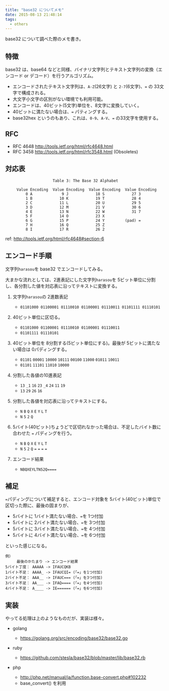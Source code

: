 ```yaml
---
title: "base32 についてメモ"
date: 2015-08-13 21:48:14
tags:
  - others
---
```


base32 について調べた際のメモ書き。

特徴
----------------------------------------------------------------------
base32 は、base64 などと同様、バイナリ文字列とテキスト文字列の変換（エンコード or デコード）を行うアルゴリズム。

- エンコードされたテキスト文字列は、`A-Z`(26文字) と `2-7`(6文字)、`=` の 33文字で構成される。
- 大文字小文字の区別がない環境でも利用可能。
- エンコードは、40ビット(5文字)単位を、8文字に変換していく。
- 40ビットに満たない場合は、`=` パティングする。
- base32hex というのもあり、これは、`0-9`、`A-V`、`=` の33文字を使用する。

<!-- more -->

RFC
----------------------------------------------------------------------
- RFC 4648 http://tools.ietf.org/html/rfc4648.html
- RFC 3458 http://tools.ietf.org/html/rfc3548.html (Obsoletes)

対応表
----------------------------------------------------------------------

```
                     Table 3: The Base 32 Alphabet

     Value Encoding  Value Encoding  Value Encoding  Value Encoding
         0 A             9 J            18 S            27 3
         1 B            10 K            19 T            28 4
         2 C            11 L            20 U            29 5
         3 D            12 M            21 V            30 6
         4 E            13 N            22 W            31 7
         5 F            14 O            23 X
         6 G            15 P            24 Y         (pad) =
         7 H            16 Q            25 Z
         8 I            17 R            26 2
```
ref: http://tools.ietf.org/html/rfc4648#section-6

エンコード手順
----------------------------------------------------------------------
文字列`harasou`を base32 でエンコードしてみる。

大まかな流れとしては、2進表記にした文字列`harasou`を 5ビット単位に分割し、各分割した値を対応表に沿ってテキストに変換する。

1. 文字列`harasou`の 2進数表記
    - `01101000 01100001 01110010 01100001 01110011 01101111 01110101`

1. 40ビット単位に区切る。
    - `01101000 01100001 01110010 01100001 01110011`
    - `01101111 01110101`

1. 40ビット単位を 8分割する(5ビット単位にする)。最後が 5ビットに満たない場合は 0パディングする。
    - `01101` `00001` `10000` `10111` `00100` `11000` `01011` `10011`
    - `01101` `11101` `11010` `10000`

1. 分割した各値の10進表記
    - `13` `_1` `16` `23` `_4` `24` `11` `19`
    - `13` `29` `26` `16`

1. 分割した各値を対応表に沿ってテキストにする。
    - `N` `B` `Q` `X` `E` `Y` `L` `T`
    - `N` `5` `2` `Q`

1. 5バイト(40ビット)ちょうどで区切れなかった場合は、不足したバイト数に合わせた `=` パディングを行う。
    - `N` `B` `Q` `X` `E` `Y` `L` `T`
    - `N` `5` `2` `Q` `=` `=` `=` `=`

1. エンコード結果
    - `NBQXEYLTN52Q====`

補足
----------------------------------------------------------------------
`=`パディングについて補足すると、エンコード対象を 5バイト(40ビット)単位で区切った際に、最後の固まりが、

- 5バイトに 1バイト満たない場合、`=`を 1つ付加
- 5バイトに 2バイト満たない場合、`=`を 3つ付加
- 5バイトに 3バイト満たない場合、`=`を 4つ付加
- 5バイトに 4バイト満たない場合、`=`を 6つ付加

といった感じになる。

```
例）
     最後のかたまり -> エンコード結果
5バイト丁度： AAAAA -> IFAUCQKB
1バイト不足： AAAA_ -> IFAUCQI= (「=」を1つ付加)
2バイト不足： AAA__ -> IFAUC=== (「=」を3つ付加)
3バイト不足： AA___ -> IFAQ==== (「=」を4つ付加)
4バイト不足： A____ -> IE====== (「=」を6つ付加)
```

実装
----------------------------------------------------------------------
やってる処理は上のようなものだが、実装は様々。

- golang
    - https://golang.org/src/encoding/base32/base32.go

- ruby
    - https://github.com/stesla/base32/blob/master/lib/base32.rb

- php
    - http://php.net/manual/ja/function.base-convert.php#102232
    - base_convert() を利用

